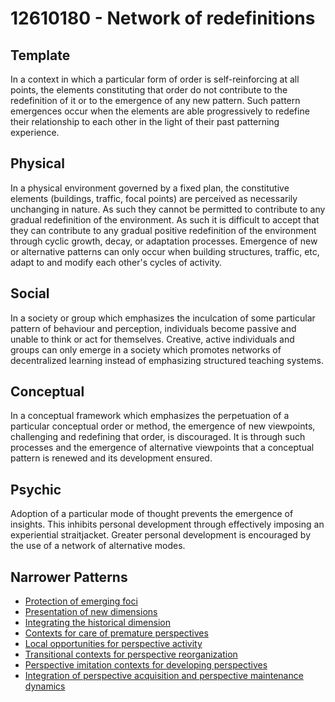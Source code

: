 # 12610180 - Network of redefinitions

## Template

In a context in which a particular form of order is self-reinforcing at all points, the elements constituting that order do not contribute to the redefinition of it or to the emergence of any new pattern. Such pattern emergences occur when the elements are able progressively to redefine their relationship to each other in the light of their past patterning experience.

## Physical

In a physical environment governed by a fixed plan, the constitutive elements (buildings, traffic, focal points) are perceived as necessarily unchanging in nature. As such they cannot be permitted to contribute to any gradual redefinition of the environment. As such it is difficult to accept that they can contribute to any gradual positive redefinition of the environment through cyclic growth, decay, or adaptation processes. Emergence of new or alternative patterns can only occur when building structures, traffic, etc, adapt to and modify each other's cycles of activity.

## Social

In a society or group which emphasizes the inculcation of some particular pattern of behaviour and perception, individuals become passive and unable to think or act for themselves. Creative, active individuals and groups can only emerge in a society which promotes networks of decentralized learning instead of emphasizing structured teaching systems.

## Conceptual

In a conceptual framework which emphasizes the perpetuation of a particular conceptual order or method, the emergence of new viewpoints, challenging and redefining that order, is discouraged. It is through such processes and the emergence of alternative viewpoints that a conceptual pattern is renewed and its development ensured.

## Psychic

Adoption of a particular mode of thought prevents the emergence of insights. This inhibits personal development through effectively imposing an experiential straitjacket. Greater personal development is encouraged by the use of a network of alternative modes.

## Narrower Patterns

- [Protection of emerging foci](12610570)
- [Presentation of new dimensions](12610430)
- [Integrating the historical dimension](12610400)
- [Contexts for care of premature perspectives](12610860)
- [Local opportunities for perspective activity](12611570)
- [Transitional contexts for perspective reorganization](12610840)
- [Perspective imitation contexts for developing perspectives](12610850)
- [Integration of perspective acquisition and perspective maintenance dynamics](12610830)
